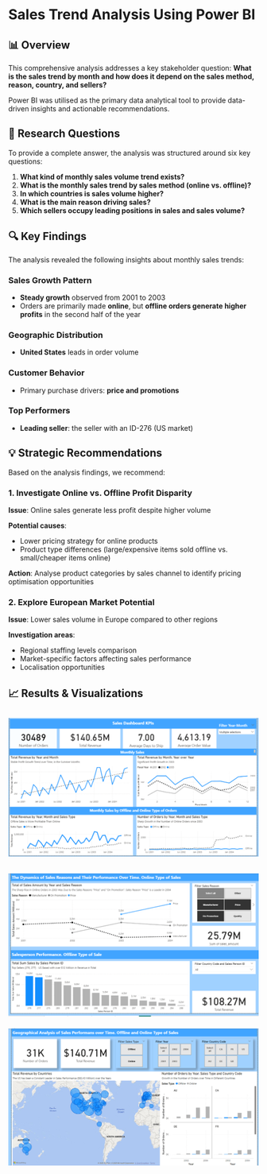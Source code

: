 # Sales Trend Analysis Using Power BI

## 📊 Overview 

This comprehensive analysis addresses a key stakeholder question: **What is the sales trend by month and how does it depend on the sales method, reason, country, and sellers?**

Power BI was utilised as the primary data analytical tool to provide data-driven insights and actionable recommendations.

## 🎯 Research Questions

To provide a complete answer, the analysis was structured around six key questions:

1. **What kind of monthly sales volume trend exists?**
2. **What is the monthly sales trend by sales method (online vs. offline)?**
3. **In which countries is sales volume higher?**
4. **What is the main reason driving sales?**
5. **Which sellers occupy leading positions in sales and sales volume?**

## 🔍 Key Findings

The analysis revealed the following insights about monthly sales trends:

### Sales Growth Pattern
- **Steady growth** observed from 2001 to 2003
- Orders are primarily made **online**, but **offline orders generate higher profits** in the second half of the year

### Geographic Distribution
- **United States** leads in order volume

### Customer Behavior
- Primary purchase drivers: **price and promotions**

### Top Performers
- **Leading seller**: the seller with an ID-276 (US market)

## 💡 Strategic Recommendations

Based on the analysis findings, we recommend:

### 1. Investigate Online vs. Offline Profit Disparity
**Issue**: Online sales generate less profit despite higher volume

**Potential causes**:
- Lower pricing strategy for online products
- Product type differences (large/expensive items sold offline vs. small/cheaper items online)

**Action**: Analyse product categories by sales channel to identify pricing optimisation opportunities

### 2. Explore European Market Potential
**Issue**: Lower sales volume in Europe compared to other regions

**Investigation areas**:
- Regional staffing levels comparison
- Market-specific factors affecting sales performance
- Localisation opportunities

## 📈 Results & Visualizations

![alt text](<Sales_Dashboard.png>)
---
![alt text](<Sales_Reasons_and_Performance.png>)
---
![alt text](<Sales_Country.png>)
